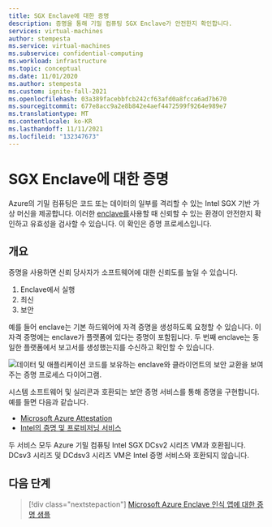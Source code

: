 ```yaml
---
title: SGX Enclave에 대한 증명
description: 증명을 통해 기밀 컴퓨팅 SGX Enclave가 안전한지 확인합니다.
services: virtual-machines
author: stempesta
ms.service: virtual-machines
ms.subservice: confidential-computing
ms.workload: infrastructure
ms.topic: conceptual
ms.date: 11/01/2020
ms.author: stempesta
ms.custom: ignite-fall-2021
ms.openlocfilehash: 03a389facebbfcb242cf63afd0a8fcca6ad7b670
ms.sourcegitcommit: 677e8acc9a2e8b842e4aef4472599f9264e989e7
ms.translationtype: MT
ms.contentlocale: ko-KR
ms.lasthandoff: 11/11/2021
ms.locfileid: "132347673"
---
```

# <a name="attestation-for-sgx-enclaves"></a>SGX Enclave에 대한 증명

Azure의 기밀 컴퓨팅은 코드 또는 데이터의 일부를 격리할 수 있는 Intel SGX 기반 가상 머신을 제공합니다. 이러한 [enclave를](confidential-computing-enclaves.md)사용할 때 신뢰할 수 있는 환경이 안전한지 확인하고 유효성을 검사할 수 있습니다. 이 확인은 증명 프로세스입니다. 

## <a name="overview"></a>개요 

증명을 사용하면 신뢰 당사자가 소프트웨어에 대한 신뢰도를 높일 수 있습니다.

1. Enclave에서 실행
1. 최신
1. 보안

예를 들어 enclave는 기본 하드웨어에 자격 증명을 생성하도록 요청할 수 있습니다. 이 자격 증명에는 enclave가 플랫폼에 있다는 증명이 포함됩니다. 두 번째 enclave는 동일한 플랫폼에서 보고서를 생성했는지를 수신하고 확인할 수 있습니다.

![데이터 및 애플리케이션 코드를 보유하는 enclave와 클라이언트의 보안 교환을 보여 주는 증명 프로세스 다이어그램.](media/attestation/attestation.png)

시스템 소프트웨어 및 실리콘과 호환되는 보안 증명 서비스를 통해 증명을 구현합니다. 예를 들면 다음과 같습니다.

- [Microsoft Azure Attestation](../attestation/overview.md) 
- [Intel의 증명 및 프로비저닝 서비스](https://software.intel.com/sgx/attestation-services)


두 서비스 모두 Azure 기밀 컴퓨팅 Intel SGX DCsv2 시리즈 VM과 호환됩니다. DCsv3 시리즈 및 DCdsv3 시리즈 VM은 Intel 증명 서비스와 호환되지 않습니다. 

## <a name="next-step"></a>다음 단계

> [!div class="nextstepaction"]
> [Microsoft Azure Enclave 인식 앱에 대한 증명 샘플](/samples/azure-samples/microsoft-azure-attestation/sample-code-for-intel-sgx-attestation-using-microsoft-azure-attestation/)
